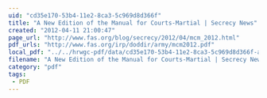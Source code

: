 ```yaml
---
uid: "cd35e170-53b4-11e2-8ca3-5c969d8d366f"
title: "A New Edition of the Manual for Courts-Martial | Secrecy News"
created: "2012-04-11 21:00:47"
page_url: "http://www.fas.org/blog/secrecy/2012/04/mcm_2012.html"
pdf_urls: "http://www.fas.org/irp/doddir/army/mcm2012.pdf"
local_pdf: "../../hrwgc-pdf/data/cd35e170-53b4-11e2-8ca3-5c969d8d366f-a-new-edition-of-the-manual-for-courts-martial-secrecy-news.pdf"
filename: "A New Edition of the Manual for Courts-Martial | Secrecy News.html"
category: "pdf"
tags: 
 - PDF
---
```

